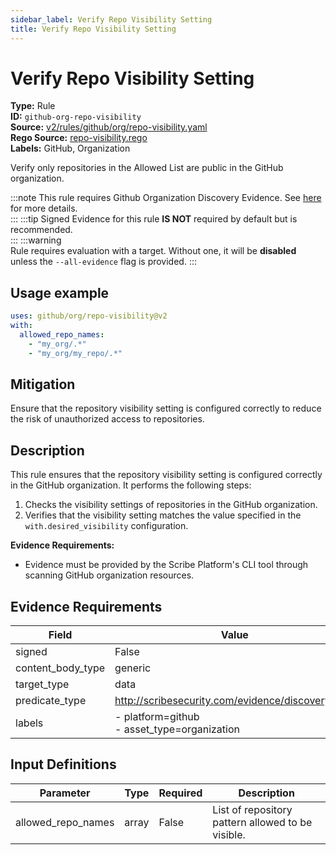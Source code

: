 ```yaml
---
sidebar_label: Verify Repo Visibility Setting
title: Verify Repo Visibility Setting
---  
```

# Verify Repo Visibility Setting  
**Type:** Rule  
**ID:** `github-org-repo-visibility`  
**Source:** [v2/rules/github/org/repo-visibility.yaml](https://github.com/scribe-public/sample-policies/blob/main/v2/rules/github/org/repo-visibility.yaml)  
**Rego Source:** [repo-visibility.rego](https://github.com/scribe-public/sample-policies/blob/main/v2/rules/github/org/repo-visibility.rego)  
**Labels:** GitHub, Organization  

Verify only repositories in the Allowed List are public in the GitHub organization.

:::note 
This rule requires Github Organization Discovery Evidence. See [here](/docs/platforms/discover#github-discovery) for more details.  
::: 
:::tip 
Signed Evidence for this rule **IS NOT** required by default but is recommended.  
::: 
:::warning  
Rule requires evaluation with a target. Without one, it will be **disabled** unless the `--all-evidence` flag is provided.
::: 

## Usage example

```yaml
uses: github/org/repo-visibility@v2
with:
  allowed_repo_names:
    - "my_org/.*"
    - "my_org/my_repo/.*"
```

## Mitigation  
Ensure that the repository visibility setting is configured correctly to reduce the risk of unauthorized access to repositories.


## Description  
This rule ensures that the repository visibility setting is configured correctly in the GitHub organization.
It performs the following steps:

1. Checks the visibility settings of repositories in the GitHub organization.
2. Verifies that the visibility setting matches the value specified in the `with.desired_visibility` configuration.

**Evidence Requirements:**
- Evidence must be provided by the Scribe Platform's CLI tool through scanning GitHub organization resources.

## Evidence Requirements  
| Field | Value |
|-------|-------|
| signed | False |
| content_body_type | generic |
| target_type | data |
| predicate_type | http://scribesecurity.com/evidence/discovery/v0.1 |
| labels | - platform=github<br/>- asset_type=organization |

## Input Definitions  
| Parameter | Type | Required | Description |
|-----------|------|----------|-------------|
| allowed_repo_names | array | False | List of repository pattern allowed to be visible. |

